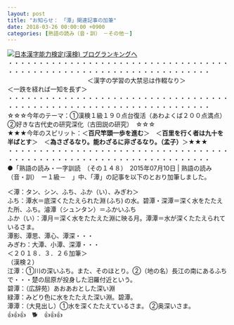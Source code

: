 ```yaml
---
layout: post
title: "お知らせ：　「潭」関連記事の加筆"
date: 2018-03-26 00:00:00 +0900
categories: [熟語の読み（音・訓）　－その他－]
---
```


[![](/syuusyuu9701/assets/images/お知らせ：-「潭」関連記事の加筆-br_c_3028_1.gif)](http://blog.with2.net/link.php?1659096:3028 "日本漢字能力検定(漢検) ブログランキングへ")[日本漢字能力検定(漢検) ブログランキングへ](http://blog.with2.net/link.php?1659096:3028)  
・・・・・・・・・・・・・・・・・・・・・・・・・・・・・・・・・・・・・・・・・・・・・・・・・・・・・・・・・・・・・・・・・・・・・  
　　　　　　　　　　　　　＜漢字の学習の大禁忌は作輟なり＞　　　　　　　　　＜一跌を経れば一知を長ず＞  
・・・・・・・・・・・・・・・・・・・・・・・・・・・・・・・・・・・・・・・・・・・・・・・・・・・・・・・・・・・・・・・・・・・・・  
☆☆☆今年のテーマ：①漢検１級１９０点台復活（あわよくば２００点満点）　②好きな古代史の研究深化（古田説の研究）　☆☆☆  
★★★今年のスピリット：＜**百尺竿頭一歩を進む**＞　＜**百里を行く者は九十を半ばとす**＞　＜**為さざるなり。能わざるに非ざるなり。（孟子）**＞★★★  
・・・・・・・・・・・・・・・・・・・・・・・・・・・・・・・・・・・・・・・・・・・・・・・・・・・・・・・・・・・・・・・・・・・・・  
●「熟語の読み・一字訓読　（その１４８）　2015年07月10日 | 熟語の読み（音・訓）　ー１級－　」中、「潭」の記事を以下のとおり加筆しました。  
  
＜潭：タン、シン、ふち、ふか（い）、みぎわ＞  
ふち：潭水＝底深くたたえられた淵 (ふち) の水。碧潭・深潭＝深く水をたたえた所、ふち。濬潭（シュンタン）＝ふかいふち  
ふか（い）：潭月＝深く水をたたえた淵に映る月。潭潭＝水が深くたたえられているさま。  
潭影、潭思、潭心、潭深・・・  
みぎわ：大潭、小潭、深潭・・・  
＜２０１８．３．２６加筆＞  
（漢検２）  
江潭：①川の深いふち。また、そのほとり。②（地の名）長江の南にあるふちで・・・楚の屈原が投身した汨羅付近という。  
碧潭：（広辞苑）あおあおとした深い淵  
緑潭：みどり色に水をたたえた深い淵。碧潭。  
潭潭：（大見出し）①水を深くたたえているさま。 ②奥深いさま。  
👍👍👍　🐕　👍👍👍
